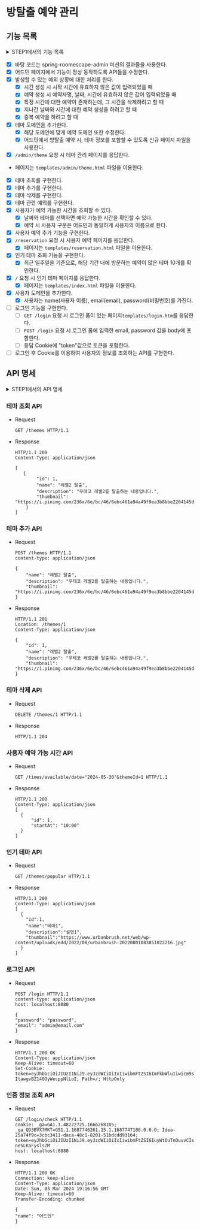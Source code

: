 # 방탈출 예약 관리

## 기능 목록

<details>
<summary>STEP1에서의 기능 목록</summary>
<div markdown="1">

- [x] `localhost:8080/admin` 요청 시 어드민 메인 페이지가 응답할 수 있게 한다.<br>
    - [x] 어드민 메인 페이지는 `templates/admin/index.html` 파일을 이용한다.<br>
- [x] 필요한 의존성을 찾아서 `build.gradle`에 추가한다.<br>
- [x] `/admin/reservation` 요청 시 예약 관리 페이지가 응답할 수 있게 한다.<br>
    - [x] 페이지는 `templates/admin/reservation-legacy.html` 파일을 이용한다.<br>
- [x] API 명세를 따라 예약 관리 페이지 로드 시 호출되는 예약 목록 조회 API도 구현한다.<br>
- [x] API 명세를 따라 예약 추가 API를 구현한다.<br>
- [x] API 명세를 따라 예약 삭제 API를 구현한다.<br>
    - Spring MVC가 제공하는 Annotation을 활용한다.<br>
- [x] 예약 정보의 식별자를 생성할 때 AtomicLong을 활용한다. <br>
- [x] h2 데이터베이스를 연동한다.<br>
- [x] 데이터베이스의 예약 스키마를 추가한다.<br>
- [x] 예약 조회를 구현한다.<br>
- [x] 예약 추가를 구현한다.<br>
- [x] 예약 삭제를 구현한다.<br>
- [x] 시간 추가를 구현한다.<br>
- [x] 시간 조회를 구현한다.<br>
- [x] 시간 삭제를 구현한다.<br>
- [x] 시간 관리 페이지를 구현한다.<br>
- [x] 예약 페이지 파일 수정한다.<br>
- [x] 외래키 지정을 통해 예약 테이블과 예약 시간 테이블의 관계를 설정한다.<br>

</div>
</details>

- [x] 바탕 코드는 spring-roomescape-admin 미션의 결과물을 사용한다.
- [x] 어드민 페이지에서 기능이 정상 동작하도록 API들을 수정한다.
- [x] 발생할 수 있는 예외 상황에 대한 처리를 한다.
    - [x] 시간 생성 시 시작 시간에 유효하지 않은 값이 입력되었을 때
    - [x] 예약 생성 시 예약자명, 날짜, 시간에 유효하지 않은 값이 입력되었을 때
    - [x] 특정 시간에 대한 예약이 존재하는데, 그 시간을 삭제하려고 할 때
    - [x] 지나간 날짜와 시간에 대한 예약 생성을 하려고 할 때
    - [x] 중복 예약을 하려고 할 때
- [x] 테마 도메인을 추가한다.
    - [x] 해당 도메인에 맞게 예약 도메인 또한 수정한다.
    - [x] 어드민에서 방탈출 예약 시, 테마 정보를 포함할 수 있도록 신규 페이지 파일을 사용한다.
- [x]  `/admin/theme` 요청 시 테마 관리 페이지를 응답한다.
- 페이지는 `templates/admin/theme.html` 파일을 이용한다.
- [x] 테마 조회를 구현한다.
- [x] 테마 추가를 구현한다.
- [x] 테마 삭제를 구현한다.
- [x] 테마 관련 예외를 구현한다.
- [x] 사용자가 예약 가능한 시간을 조회할 수 있다.
    - [x] 날짜와 테마를 선택하면 예약 가능한 시간을 확인할 수 있다.
    - [x] 예약 시 사용자 구분은 어드민과 동일하게 사용자의 이름으로 한다.
- [x] 사용자 예약 추가 기능을 구현한다.
- [x] `/reservation` 요청 시 사용자 예약 페이지를 응답한다.
    - [x] 페이지는 `templates/reservation.html` 파일을 이용한다.
- [x] 인기 테마 조회 기능을 구현한다.
    - [x] 최근 일주일을 기준으로, 해당 기간 내에 방문하는 예약이 많은 테마 10개를 확인한다.
- [x] `/` 요청 시 인기 테마 페이지를 응답한다.
    - [x]  페이지는 `templates/index.html` 파일을 이용한다.
- [x] 사용자 도메인을 추가한다.
  - [x] 사용자는 name(사용자 이름), email(email), password(비밀번호)를 가진다.
- [ ] 로그인 기능을 구현한다.
  - [ ] `GET /login` 요청 시 로그인 폼이 있는 페이지`templates/login.htm`를 응답한다.
  - [ ] `POST /login` 요청 시 로그인 폼에 입력한 email, password 값을 body에 포함한다.
  - [ ] 응답 Cookie에 "token"값으로 토큰을 포함한다.
- [ ] 로그인 후 Cookie를 이용하여 사용자의 정보를 조회하는 API를 구현한다.

## API 명세

<details>
<summary>STEP1에서의 API 명세</summary>
<div markdown="1">

### 예약 목록 조회 API

- Request

```
GET /reservations HTTP/1.1
```

- Response

```
[
    {
        "id": 1,
        "name": "브라운",
        "date": "2023-08-05",
        "time": {
            "id": 1,
            "startAt": "10:00"
        }
    }
]
```

### 예약 추가 API

- Request

```
POST /reservations HTTP/1.1
content-type: application/json
{
    "date": "2023-08-05",
    "name": "브라운",
    "timeId": 1
}
```

- Response

```
HTTP/1.1 200
Content-Type: application/json
{
    "id": 1,
    "name": "브라운",
    "date": "2023-08-05",
    "time" : {
        "id": 1,
        "startAt" : "10:00"
    }
}
```

### 예약 취소 API

- Request

```
DELETE /reservations/1 HTTP/1.1
```

- Response

```
HTTP/1.1 200
```

### 시간 추가 API

- Request

```
POST /times HTTP/1.1
content-type: application/json
{
    "startAt": "10:00"
}
```

- Response

```
HTTP/1.1 200
Content-Type: application/json
{
    "id": 1,
    "startAt": "10:00"
}
```

### 시간 조회 API

- Request

```
GET /times HTTP/1.1
```

- Response

```
HTTP/1.1 200
Content-Type: application/json
[
    {
        "id": 1,
        "startAt": "10:00"
    }
]
```

### 시간 삭제 API

- Request

```
DELETE /times/1 HTTP/1.1
```

- Response

```
HTTP/1.1 200
```

</div>
</details>

### 테마 조회 API

- Request
  ```
  GET /themes HTTP/1.1
  ```
- Response
  ```
  HTTP/1.1 200 
  Content-Type: application/json
  
  [
     {
          "id": 1,
          "name": "레벨2 탈출",
          "description": "우테코 레벨2를 탈출하는 내용입니다.",
          "thumbnail": "https://i.pinimg.com/236x/6e/bc/46/6ebc461a94a49f9ea3b8bbe2204145d4.jpg"
      }
  ]
  ```

### 테마 추가 API

- Request
  ```
  POST /themes HTTP/1.1
  content-type: application/json
  
  {
      "name": "레벨2 탈출",
      "description": "우테코 레벨2를 탈출하는 내용입니다.",
      "thumbnail": "https://i.pinimg.com/236x/6e/bc/46/6ebc461a94a49f9ea3b8bbe2204145d4.jpg"
  }
  ```
- Response
  ```
  HTTP/1.1 201
  Location: /themes/1
  Content-Type: application/json
  
  {
      "id": 1,
      "name": "레벨2 탈출",
      "description": "우테코 레벨2를 탈출하는 내용입니다.",
      "thumbnail": "https://i.pinimg.com/236x/6e/bc/46/6ebc461a94a49f9ea3b8bbe2204145d4.jpg"
  }
  ```

### 테마 삭제 API

- Request
  ```
  DELETE /themes/1 HTTP/1.1
  ```
- Response
  ```
  HTTP/1.1 204
  ```

### 사용자 예약 가능 시간 API

- Request
  ```
  GET /times/available/date="2024-05-30"&themeId=1 HTTP/1.1
  ```
- Response
  ```
  HTTP/1.1 200
  Content-Type: application/json
  [
    {
        "id": 1,
        "startAt": "10:00"
    }
  ]
  ```

### 인기 테마 API

- Request
  ```
  GET /themes/popular HTTP/1.1
  ```
- Response
  ```
  HTTP/1.1 200
  Content-Type: application/json
  [
    {
      "id":1,
      "name":"테마1",
      "description":"설명1",
      "thumbnail":"https://www.urbanbrush.net/web/wp-content/uploads/edd/2022/08/urbanbrush-20220801083851022216.jpg"
    }
  ]
  ```

### 로그인 API

- Request
  ```
  POST /login HTTP/1.1
  content-type: application/json
  host: localhost:8080
  
  {
  "password": "password",
  "email": "admin@email.com"
  }
  ```
- Response
  ```
  HTTP/1.1 200 OK
  Content-Type: application/json
  Keep-Alive: timeout=60
  Set-Cookie: token=eyJhbGciOiJIUzI1NiJ9.eyJzdWIiOiIxIiwibmFtZSI6ImFkbWluIiwicm9sZSI6IkFETUlOIn0.cwnHsltFeEtOzMHs2Q5-ItawgvBZ140OyWecppNlLoI; Path=/; HttpOnly
  ```

### 인증 정보 조회 API

- Request
  ```
  GET /login/check HTTP/1.1
  cookie: _ga=GA1.1.48222725.1666268105; _ga_QD3BVX7MKT=GS1.1.1687746261.15.1.1687747186.0.0.0; Idea-25a74f9c=3cbc3411-daca-48c1-8201-51bdcdd93164; token=eyJhbGciOiJIUzI1NiJ9.eyJzdWIiOiIxIiwibmFtZSI6IuyWtOuTnOuvvCIsInJvbGUiOiJBRE1JTiJ9.vcK93ONRQYPFCxT5KleSM6b7cl1FE-neSLKaFyslsZM
  host: localhost:8080
  ```
- Response
  ```
  HTTP/1.1 200 OK
  Connection: keep-alive
  Content-Type: application/json
  Date: Sun, 03 Mar 2024 19:16:56 GMT
  Keep-Alive: timeout=60
  Transfer-Encoding: chunked
  
  {
  "name": "어드민"
  }
  ```
